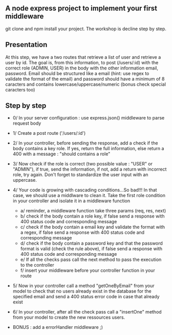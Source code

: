 ## A node express project to implement your first middleware
git clone and npm install your project.
The workshop is decline step by step.

## Presentation
At this step, we have a two routes that retrieve a list of user and retrieve a user by id. The goal is, from this information, to post (/users/:id) with the correct role (ADMIN, USER) in the body with the other information email, password. Email should be structured like a email (hint: use regex to validate the format of the email) and password should have a minimum of 8 caracters and contains lowercase/uppercase/numeric (bonus check special caracters too)

## Step by step

- 0/ In your server configuration : use express.json() middleware to parse request body

- 1/ Create a post route ('/users/:id')

- 2/ In your controller, before sending the response, add a check if the body contains a key role. If yes, return the full information, else return a 400 with a message : "should contains a role"

- 3/ Now check if the role is correct (two possible value : "USER" or "ADMIN"), if true, send the information, if not, add a return with incorrect role, try again. Don't forget to standardize the user input with an uppercase.

- 4/ Your code is growing with cascading conditions...So bad!!! In that case, we should use a middlware to clean it. Take the first role condition in your controller and isolate it in a middleware function

    - a/ reminder, a middleware function take three params (req, res, next)
    - b/ check if the body contain a role key, if false send a response with 400 status code and corresponding message
    - c/ check if the body contain a email key and validate the format with a regex, if false send a response with 400 status code and corresponding message
    - d/ check if the body contain a password key and that the password format is valid (check the rule above), if false send a response with 400 status code and corresponding message
    - e/ If all the checks pass call the next method to pass the execution to the controller
    - f/ insert your middleware before your controller function in your route

- 5/ Now in your controller call a method "getOneByEmail" from your model to check that no users already exist in the database for the specified email and send a 400 status error code in case that already exist

- 6/ In your controller, after all the check pass call a "insertOne" method from your model to create the new ressources users.

- BONUS : add a errorHandler middleware ;) 